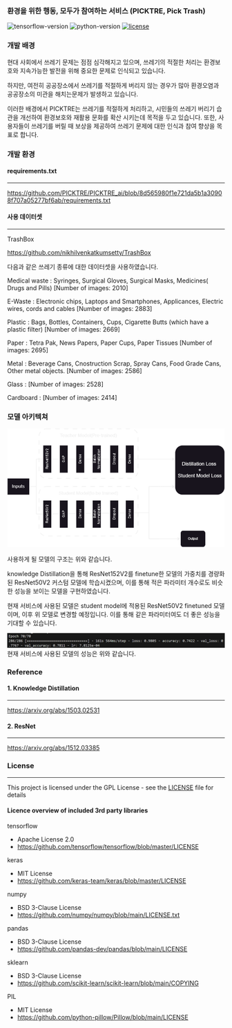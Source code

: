 ### 환경을 위한 행동, 모두가 참여하는 서비스 (PICKTRE, Pick Trash)

![tensorflow-version](https://img.shields.io/badge/tensorflow-2.9.1-FF6F00?logo=tensorflow)
![python-version](https://img.shields.io/badge/python-3.10.9-3776AB?logo=python)
[![license](https://img.shields.io/badge/License-GPL-7F5AB6)](https://github.com/PICKTRE/PICKTRE_ai/blob/main/LICENSE)

### 개발 배경

현대 사회에서 쓰레기 문제는 점점 심각해지고 있으며, 쓰레기의 적절한 처리는 환경보호와 지속가능한 발전을 위해 중요한 문제로 인식되고 있습니다.

하지만, 여전히 공공장소에서 쓰레기를 적절하게 버리지 않는 경우가 많아 환경오염과 공공장소의 미관을 해치는문제가 발생하고 있습니다.

이러한 배경에서 PICKTRE는 쓰레기를 적절하게 처리하고, 시민들의 쓰레기 버리기 습관을 개선하여 환경보호와 재활용 문화를 확산 시키는데 목적을 두고 있습니다. 또한, 사용자들이 쓰레기를 버릴 때 보상을 제공하여 쓰레기 문제에 대한 인식과 참여 향상을 목표로 합니다.

### 개발 환경
#### requirements.txt
---
https://github.com/PICKTRE/PICKTRE_ai/blob/8d565980f1e721da5b1a30908f707a05277bf6ab/requirements.txt

#### 사용 데이터셋
---
TrashBox

https://github.com/nikhilvenkatkumsetty/TrashBox

다음과 같은 쓰레기 종류에 대한 데이터셋을 사용하였습니다.

Medical waste : Syringes, Surgical Gloves, Surgical Masks, Medicines( Drugs and Pills) [Number of images: 2010]

E-Waste : Electronic chips, Laptops and Smartphones, Applicances, Electric wires, cords and cables [Number of images: 2883]

Plastic : Bags, Bottles, Containers, Cups, Cigarette Butts (which have a plastic filter) [Number of images: 2669]

Paper : Tetra Pak, News Papers, Paper Cups, Paper Tissues [Number of images: 2695]

Metal : Beverage Cans, Cnostruction Scrap, Spray Cans, Food Grade Cans, Other metal objects. [Number of images: 2586]

Glass : [Number of images: 2528]

Cardboard : [Number of images: 2414]

### 모델 아키텍쳐
![distillation](src\diagram.PNG)

사용하게 될 모델의 구조는 위와 같습니다.

knowledge Distillation을 통해 ResNet152V2를 finetune한 모델의 가중치를 경량화된 ResNet50V2 커스텀 모델에 학습시켰으며, 이를 통해 적은 파라미터 개수로도 비슷한 성능을 보이는 모델을 구현하였습니다.

현재 서비스에 사용된 모델은 student model에 적용된 ResNet50V2 finetuned 모델이며, 이후 위 모델로 변경할 예정입니다. 이를 통해 같은 파라미터여도 더 좋은 성능을 기대할 수 있습니다.

![model](src\result.PNG)
현재 서비스에 사용된 모델의 성능은 위와 같습니다.


### Reference

#### 1. Knowledge Distillation
---
https://arxiv.org/abs/1503.02531

#### 2. ResNet
---
https://arxiv.org/abs/1512.03385


### License
---
This project is licensed under the GPL License - see the [LICENSE](https://github.com/PICKTRE/PICKTRE_ai/blob/fb56d697c04e6f1a4d8257985c6813ec5dd6cb84/LICENSE) file for details

#### Licence overview of included 3rd party libraries

tensorflow
- Apache License 2.0
- https://github.com/tensorflow/tensorflow/blob/master/LICENSE

keras
- MIT License
- https://github.com/keras-team/keras/blob/master/LICENSE

numpy
- BSD 3-Clause License
- https://github.com/numpy/numpy/blob/main/LICENSE.txt

pandas
- BSD 3-Clause License
- https://github.com/pandas-dev/pandas/blob/main/LICENSE

sklearn
- BSD 3-Clause License
- https://github.com/scikit-learn/scikit-learn/blob/main/COPYING

PIL
- MIT License
- https://github.com/python-pillow/Pillow/blob/main/LICENSE

